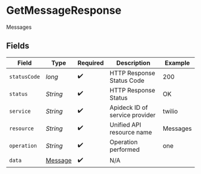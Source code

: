 # GetMessageResponse

Messages


## Fields

| Field                                         | Type                                          | Required                                      | Description                                   | Example                                       |
| --------------------------------------------- | --------------------------------------------- | --------------------------------------------- | --------------------------------------------- | --------------------------------------------- |
| `statusCode`                                  | *long*                                        | :heavy_check_mark:                            | HTTP Response Status Code                     | 200                                           |
| `status`                                      | *String*                                      | :heavy_check_mark:                            | HTTP Response Status                          | OK                                            |
| `service`                                     | *String*                                      | :heavy_check_mark:                            | Apideck ID of service provider                | twilio                                        |
| `resource`                                    | *String*                                      | :heavy_check_mark:                            | Unified API resource name                     | Messages                                      |
| `operation`                                   | *String*                                      | :heavy_check_mark:                            | Operation performed                           | one                                           |
| `data`                                        | [Message](../../models/components/Message.md) | :heavy_check_mark:                            | N/A                                           |                                               |